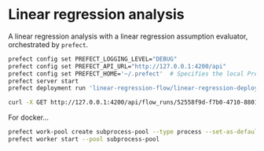 # Linear regression analysis
A linear regression analysis with a linear regression assumption evaluator, orchestrated by `prefect`.


``` bash
prefect config set PREFECT_LOGGING_LEVEL="DEBUG"
prefect config set PREFECT_API_URL="http://127.0.0.1:4200/api"
prefect config set PREFECT_HOME='~/.prefect'  # Specifies the local Prefect directory for configuration files, profiles, and the location of the default Prefect SQLite database
prefect server start
prefect deployment run 'linear-regression-flow/linear-regression-deployment' --params '{"user": "Marvin", "answer": 42}'
```

``` bash
curl -X GET http://127.0.0.1:4200/api/flow_runs/52558f9d-f7b0-4710-8801-50b636eeba64  # Returns flow-run info
```

For docker...
``` bash
prefect work-pool create subprocess-pool --type process --set-as-default
prefect worker start --pool subprocess-pool
```
